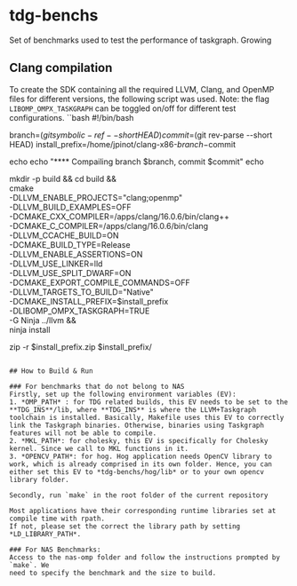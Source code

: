 # tdg-benchs
Set of benchmarks used to test the performance of taskgraph. Growing

## Clang compilation

To create the SDK containing all the required LLVM, Clang, and OpenMP files for different versions, the following script was used.
Note: the flag `LIBOMP_OMPX_TASKGRAPH` can be toggled on/off for different test configurations.
``bash
#!/bin/bash

branch=$(git symbolic-ref --short HEAD)
commit=$(git rev-parse --short HEAD)
install_prefix=/home/jpinot/clang-x86-$branch-$commit

echo
echo "**** Compailing branch $branch, commit $commit"
echo

mkdir -p build && cd build && \
  cmake \
    -DLLVM_ENABLE_PROJECTS="clang;openmp" \
    -DLLVM_BUILD_EXAMPLES=OFF \
    -DCMAKE_CXX_COMPILER=/apps/clang/16.0.6/bin/clang++ \
    -DCMAKE_C_COMPILER=/apps/clang/16.0.6/bin/clang \
    -DLLVM_CCACHE_BUILD=ON \
    -DCMAKE_BUILD_TYPE=Release \
    -DLLVM_ENABLE_ASSERTIONS=ON \
    -DLLVM_USE_LINKER=lld \
    -DLLVM_USE_SPLIT_DWARF=ON \
    -DCMAKE_EXPORT_COMPILE_COMMANDS=OFF \
    -DLLVM_TARGETS_TO_BUILD="Native" \
    -DCMAKE_INSTALL_PREFIX=$install_prefix \
    -DLIBOMP_OMPX_TASKGRAPH=TRUE \
    -G Ninja ../llvm && \
  ninja install

zip -r $install_prefix.zip $install_prefix/
```

## How to Build & Run

### For benchmarks that do not belong to NAS
Firstly, set up the following environment variables (EV):
1. *OMP_PATH* : for TDG related builds, this EV needs to be set to the **TDG_INS**/lib, where **TDG_INS** is where the LLVM+Taskgraph toolchain is installed. Basically, Makefile uses this EV to correctly link the Taskgraph binaries. Otherwise, binaries using Taskgraph features will not be able to compile.
2. *MKL_PATH*: for cholesky, this EV is specifically for Cholesky kernel. Since we call to MKL functions in it.
3. *OPENCV_PATH*: for hog. Hog application needs OpenCV library to work, which is already comprised in its own folder. Hence, you can either set this EV to *tdg-benchs/hog/lib* or to your own opencv library folder.

Secondly, run `make` in the root folder of the current repository

Most applications have their corresponding runtime libraries set at compile time with rpath.
If not, please set the correct the library path by setting *LD_LIBRARY_PATH*.

### For NAS Benchmarks:
Access to the nas-omp folder and follow the instructions prompted by `make`. We 
need to specify the benchmark and the size to build. 